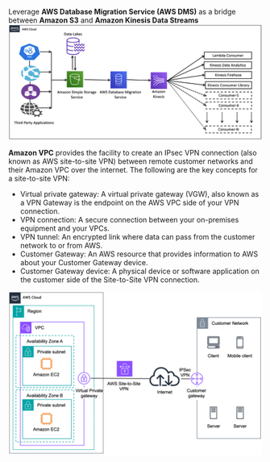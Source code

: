 Leverage **AWS Database Migration Service (AWS DMS)** as a bridge between **Amazon S3** and **Amazon Kinesis Data Streams**
![img.png](diagrams/aws-dms-as-a-bridge-diagram.png)

**Amazon VPC** provides the facility to create an IPsec VPN connection (also known as AWS site-to-site VPN) between remote customer networks and their Amazon VPC over the internet. The following are the key concepts for a site-to-site VPN:
- Virtual private gateway: A virtual private gateway (VGW), also known as a VPN Gateway is the endpoint on the AWS VPC side of your VPN connection.
- VPN connection: A secure connection between your on-premises equipment and your VPCs.
- VPN tunnel: An encrypted link where data can pass from the customer network to or from AWS.
- Customer Gateway: An AWS resource that provides information to AWS about your Customer Gateway device.
- Customer Gateway device: A physical device or software application on the customer side of the Site-to-Site VPN connection.

![img.png](diagrams/amazon-ipsec-vpn-connection-diagram.png)
